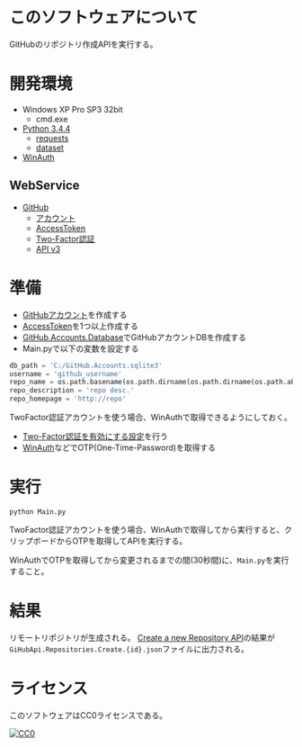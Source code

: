 ﻿# このソフトウェアについて

GitHubのリポジトリ作成APIを実行する。

# 開発環境

* Windows XP Pro SP3 32bit
    * cmd.exe
* [Python 3.4.4](https://www.python.org/downloads/release/python-344/)
    * [requests](http://requests-docs-ja.readthedocs.io/en/latest/)
    * [dataset](https://github.com/pudo/dataset)
* [WinAuth](https://winauth.com/download/)

## WebService

* [GitHub](https://github.com/)
    * [アカウント](https://github.com/join?source=header-home)
    * [AccessToken](https://github.com/settings/tokens)
    * [Two-Factor認証](https://github.com/settings/two_factor_authentication/intro)
    * [API v3](https://developer.github.com/v3/)

# 準備

* [GitHubアカウント](https://github.com/join?source=header-home)を作成する
* [AccessToken](https://github.com/settings/tokens)を1つ以上作成する
* [GitHub.Accounts.Database](https://github.com/ytyaru/GitHub.Accounts.Database.20170107081237765)でGitHubアカウントDBを作成する
* Main.pyで以下の変数を設定する

```python
db_path = 'C:/GitHub.Accounts.sqlite3'
username = 'github_username'
repo_name = os.path.basename(os.path.dirname(os.path.dirname(os.path.abspath(__file__))))
repo_description = 'repo desc.'
repo_homepage = 'http://repo'
```

TwoFactor認証アカウントを使う場合、WinAuthで取得できるようにしておく。

* [Two-Factor認証を有効にする設定](https://github.com/settings/two_factor_authentication/intro)を行う
* [WinAuth](https://winauth.com/download/)などでOTP(One-Time-Password)を取得する

# 実行

```dosbatch
python Main.py
```

TwoFactor認証アカウントを使う場合、WinAuthで取得してから実行すると、クリップボードからOTPを取得してAPIを実行する。

WinAuthでOTPを取得してから変更されるまでの間(30秒間)に、`Main.py`を実行すること。

# 結果

リモートリポジトリが生成される。
[Create a new Repository API](https://developer.github.com/v3/repos/#create)の結果が`GiHubApi.Repositories.Create.{id}.json`ファイルに出力される。

# ライセンス #

このソフトウェアはCC0ライセンスである。

[![CC0](http://i.creativecommons.org/p/zero/1.0/88x31.png "CC0")](http://creativecommons.org/publicdomain/zero/1.0/deed.ja)
